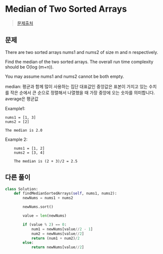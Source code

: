 # Median of Two Sorted Arrays


> [문제출처](https://leetcode.com/problems/median-of-two-sorted-arrays/)

## 문제
There are two sorted arrays nums1 and nums2 of size m and n respectively.  

Find the median of the two sorted arrays. The overall run time complexity should be O(log (m+n)).  

You may assume nums1 and nums2 cannot be both empty.  

median: 평균과 함께 많이 사용하는 집단 대표값인 중앙값은 표본이 가지고 있는 수치를 작은 순에서 큰 순으로 정렬해서 나열했을 때 가장 중앙에 오는 숫자를 의미합니다.  
average은 평균값  

Example1:

    nums1 = [1, 3]
    nums2 = [2]

    The median is 2.0

Example 2:

        nums1 = [1, 2]
        nums2 = [3, 4]

        The median is (2 + 3)/2 = 2.5


## 다른 풀이
```python
class Solution:
    def findMedianSortedArrays(self, nums1, nums2):
        newNums = nums1 + nums2

        newNums.sort()

        value = len(newNums)

        if (value % 2) == 0:
            num1 = newNums[value//2 - 1]
            num2 = newNums[value//2]
            return (num1 + num2)/2
        else:
            return newNums[value//2]

```

